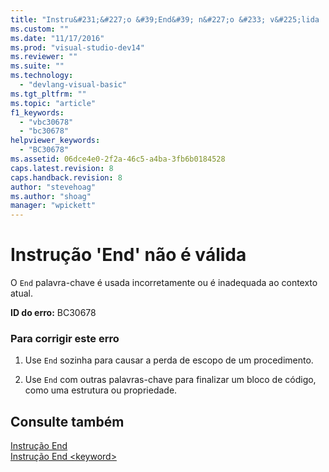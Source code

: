 ```yaml
---
title: "Instru&#231;&#227;o &#39;End&#39; n&#227;o &#233; v&#225;lida | Microsoft Docs"
ms.custom: ""
ms.date: "11/17/2016"
ms.prod: "visual-studio-dev14"
ms.reviewer: ""
ms.suite: ""
ms.technology: 
  - "devlang-visual-basic"
ms.tgt_pltfrm: ""
ms.topic: "article"
f1_keywords: 
  - "vbc30678"
  - "bc30678"
helpviewer_keywords: 
  - "BC30678"
ms.assetid: 06dce4e0-2f2a-46c5-a4ba-3fb6b0184528
caps.latest.revision: 8
caps.handback.revision: 8
author: "stevehoag"
ms.author: "shoag"
manager: "wpickett"
---
```

# Instru&#231;&#227;o &#39;End&#39; n&#227;o &#233; v&#225;lida
O `End` palavra\-chave é usada incorretamente ou é inadequada ao contexto atual.  
  
 **ID do erro:** BC30678  
  
### Para corrigir este erro  
  
1.  Use `End` sozinha para causar a perda de escopo de um procedimento.  
  
2.  Use `End` com outras palavras\-chave para finalizar um bloco de código, como uma estrutura ou propriedade.  
  
## Consulte também  
 [Instrução End](../../visual-basic/language-reference/statements/end-statement.md)   
 [Instrução End \<keyword\>](../../visual-basic/language-reference/statements/end-keyword-statement.md)